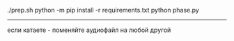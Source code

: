 ./prep.sh
python -m pip install -r requirements.txt
python phase.py

---

если катаете - поменяйте аудиофайл на любой другой
